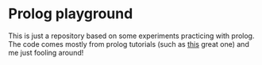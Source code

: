 # Prolog playground

This is just a repository based on some experiments practicing with prolog. The code comes mostly from prolog tutorials (such as [this](https://www.cpp.edu/~jrfisher/www/prolog_tutorial) great one) and me just fooling around!
